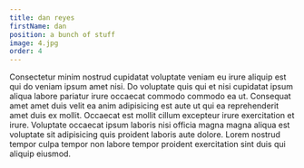 ```yaml
---
title: dan reyes
firstName: dan
position: a bunch of stuff
image: 4.jpg
order: 4
---
```


Consectetur minim nostrud cupidatat voluptate veniam eu irure aliquip est qui do veniam ipsum amet nisi. Do voluptate quis qui et nisi cupidatat ipsum aliqua labore pariatur irure occaecat commodo commodo ea ut. Consequat amet amet duis velit ea anim adipisicing est aute ut qui ea reprehenderit amet duis ex mollit. Occaecat est mollit cillum excepteur irure exercitation et irure. Voluptate occaecat ipsum laboris nisi officia magna magna aliqua est voluptate sit adipisicing quis proident laboris aute dolore. Lorem nostrud tempor culpa tempor non labore tempor proident exercitation sint duis qui aliquip eiusmod.
